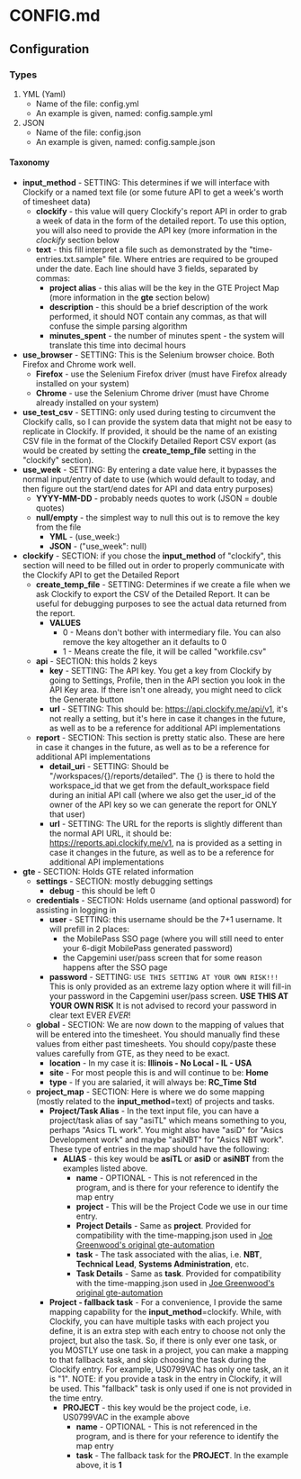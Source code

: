 # CONFIG.md
## Configuration
### Types
1. YML (Yaml)
    * Name of the file: config.yml
    * An example is given, named: config.sample.yml
2. JSON
    * Name of the file: config.json
    * An example is given, named: config.sample.json
#### Taxonomy
* **input_method** - SETTING: This determines if we will interface with Clockify or a named text file (or some
  future API to get a week's worth of timesheet data)
    * **clockify** - this value will query Clockify's report API in order to grab a week of data in the form of the
      detailed report.  To use this option, you will also need to provide the API key (more information in
      the *clockify* section below
    * **text** - this fill interpret a file such as demonstrated by the "time-entries.txt.sample" file.  Where entries
      are required to be grouped under the date.  Each line should have 3 fields, separated by commas:
      * **project alias** - this alias will be the key in the GTE Project Map (more information in
        the **gte** section below)
      * **description** - this should be a brief description of the work performed, it should NOT contain any commas,
        as that will confuse the simple parsing algorithm
      * **minutes_spent** - the number of minutes spent - the system will translate this time into decimal hours  
* **use_browser** - SETTING: This is the Selenium browser choice.  Both Firefox and Chrome work well.
    * **Firefox** - use the Selenium Firefox driver (must have Firefox already installed on your system)
    * **Chrome** - use the Selenium Chrome driver (must have Chrome already installed on your system)
* **use_test_csv** - SETTING: only used during testing to circumvent the Clockify calls, so I can provide the
  system data that might not be easy to replicate in Clockify.  If provided, it should be the name of an existing
  CSV file in the format of the Clockify Detailed Report CSV export (as would be created by setting
  the **create_temp_file** setting in the "clockify" section).
* **use_week** - SETTING: By entering a date value here, it bypasses the normal input/entry of date to
  use (which would default to today, and then figure out the start/end dates for API and data entry purposes)
    * **YYYY-MM-DD** - probably needs quotes to work (JSON = double quotes)
    * **null/empty** - the simplest way to null this out is to remove the key from the file
        * **YML** - (use_week:)
        * **JSON** - ("use_week": null)
* **clockify** - SECTION: if you chose the **input_method** of "clockify", this section will need to be filled out
  in order to properly communicate with the Clockify API to get the Detailed Report
  * **create_temp_file** - SETTING: Determines if we create a file when we ask Clockify to export the CSV of the
    Detailed Report.  It can be useful for debugging purposes to see the actual data returned from the report.
    * **VALUES**
      * 0 - Means don't bother with intermediary file.  You can also remove the key altogether an it defaults to 0
      * 1 - Means create the file, it will be called "workfile.csv"
  * **api** - SECTION: this holds 2 keys
    * **key** - SETTING: The API key.  You get a key from Clockify by going to Settings, Profile, then in the API
      section you look in the API Key area.  If there isn't one already, you might need to click the Generate button
    * **url** - SETTING: This should be: https://api.clockify.me/api/v1, it's not really a setting, but it's here
      in case it changes in the future, as well as to be a reference for additional API implementations
  * **report** - SECTION: This section is pretty static also.  These are here in case it changes in the future,
    as well as to be a reference for additional API implementations
    * **detail_uri** - SETTING: Should be "/workspaces/{}/reports/detailed".  The {} is there to hold
      the workspace_id that we get from the default_workspace field during an initial API call (where we also
      get the user_id of the owner of the API key so we can generate the report for ONLY that user)
    * **url** - SETTING: The URL for the reports is slightly different than the normal API URL, it should be:
    https://reports.api.clockify.me/v1, na is provided as a setting in case it changes in the future,
    as well as to be a reference for additional API implementations
* **gte** - SECTION: Holds GTE related information
    * **settings** - SECTION: mostly debugging settings
        * **debug** - this should be left 0
    * **credentials** - SECTION: Holds username (and optional password) for assisting in logging in
        * **user** - SETTING: this username should be the 7+1 username.  It will prefill in 2 places:
            * the MobilePass SSO page (where you will still need to enter your 6-digit MobilePass generated password)
            * the Capgemini user/pass screen that for some reason happens after the SSO page
        * **password** - SETTING: ```USE THIS SETTING AT YOUR OWN RISK!!!```  This is only provided as an
          extreme lazy option where it will fill-in your password in the Capgemini user/pass screen.  **USE THIS
          AT YOUR OWN RISK**  It is not advised to record your password in clear text EVER _EVER_!
    * **global** - SECTION: We are now down to the mapping of values that will be entered into the timesheet.  You
      should manually find these values from either past timesheets.  You should copy/paste these values carefully
      from GTE, as they need to be exact.
      * **location** - In my case it is: **Illinois - No Local - IL - USA**
      * **site** - For most people this is and will continue to be: **Home**
      * **type** - If you are salaried, it will always be: **RC_Time Std**
    * **project_map** - SECTION: Here is where we do some mapping (mostly related to the **input_method**=text) of
      projects and tasks.
      * **Project/Task Alias** - In the text input file, you can have a project/task alias of say "asiTL" which
      means something to you, perhaps "Asics TL work".  You might also have "asiD" for "Asics Development work" and
      maybe "asiNBT" for "Asics NBT work".  These type of entries in the map should have the following:
        * **ALIAS** - this key would be **asiTL** or **asiD** or **asiNBT** from the examples listed above.
            * **name** - OPTIONAL - This is not referenced in the program, and is there for your reference to
              identify the map entry
            * **project** - This will be the Project Code we use in our time entry.
            * **Project Details** - Same as **project**.  Provided for compatibility with the time-mapping.json used
              in [Joe Greenwood's original gte-automation](https://github.com/grnwood/gte-automation)
            * **task** - The task associated with the alias, i.e. **NBT**, **Technical Lead**, **Systems
              Administration**, etc.
            * **Task Details** - Same as **task**.  Provided for compatibility with the time-mapping.json used
              in [Joe Greenwood's original gte-automation](https://github.com/grnwood/gte-automation)
      * **Project - fallback task** - For a convenience, I provide the same mapping capability for
        the **input_method**=clockify.  While, with Clockify, you can have multiple tasks with each project you define,
        it is an extra step with each entry to choose not only the project, but also the task.  So, if there is only
        ever one task, or you MOSTLY use one task in a project, you can make a mapping to that fallback task, and skip
        choosing the task during the Clockify entry.  For example, US0799VAC has only one task, an it is "1".  NOTE:
        if you provide a task in the entry in Clockify, it will be used.  This "fallback" task is only used if one is
        not provided in the time entry.
        * **PROJECT** - this key would be the project code, i.e. US0799VAC in the example above
            * **name** - OPTIONAL - This is not referenced in the program, and is there for your reference to
              identify the map entry
            * **task** - The fallback task for the **PROJECT**.  In the example above, it is **1**
